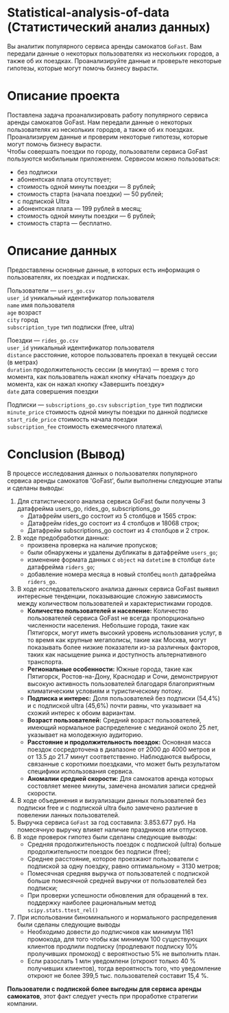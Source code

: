 # Statistical-analysis-of-data (Статистический анализ данных)

Вы аналитик популярного сервиса аренды самокатов `GoFast`. Вам передали данные о некоторых пользователях из нескольких городов, а также об их поездках. Проанализируйте данные и проверьте некоторые гипотезы, которые могут помочь бизнесу вырасти.

# Описание проекта 

  Поставлена задача проанализировать работу популярного сервиса аренды самокатов GoFast. Нам передали данные о некоторых пользователях из нескольких городов, а также об их поездках.   
  Проанализируем данные и проверим некоторые гипотезы, которые могут помочь бизнесу вырасти.    
  Чтобы совершать поездки по городу, пользователи сервиса GoFast пользуются мобильным приложением. Сервисом можно пользоваться:  
 -	без подписки 
   -	абонентская плата отсутствует;
   -	стоимость одной минуты поездки — 8 рублей;
   -	стоимость старта (начала поездки) — 50 рублей;
 -	с подпиской Ultra 
   -	абонентская плата — 199 рублей в месяц;
   -	стоимость одной минуты поездки — 6 рублей;
   -	стоимость старта — бесплатно.

# Описание данных

Предоставлены основные данные, в которых есть информация о пользователях, их поездках и подписках.

Пользователи — `users_go.csv`\
`user_id`	уникальный идентификатор пользователя\
`name`	имя пользователя\
`age`	возраст\
`city`	город\
`subscription_type`	тип подписки (free, ultra)

Поездки — `rides_go.csv`\
`user_id`	уникальный идентификатор пользователя\
`distance`	расстояние, которое пользователь проехал в текущей сессии (в метрах)\
`duration`	продолжительность сессии (в минутах) — время с того момента, как пользователь нажал кнопку «Начать поездку» до момента, как он нажал кнопку «Завершить поездку»\
`date`	дата совершения поездки

Подписки — `subscriptions_go.csv`
`subscription_type`	тип подписки\
`minute_price`	стоимость одной минуты поездки по данной подписке\
`start_ride_price`	стоимость начала поездки\
`subscription_fee`	стоимость ежемесячного платежа\

# Conclusion (Вывод)

В процессе исследования данных о пользователях популярного сервиса аренды самокатов 'GoFast', были выполнены следующие этапы и сделаны выводы:

1. Для статистического анализа сервиса GoFast были получены 3 датафрейма users_go, rides_go, subscriptions_go 
   * Датафрейм users_go состоит из 5 столбцов и 1565 строк:
   * Датафрейм rides_go состоит из 4 столбцов и 18068 строк;
   * Датафрейм subscriptions_go состоит из 4 столбцов и 2 строк.
2. В ходе предобработки данных:
    - произвена проверка на наличие пропусков;
    - были обнаружены и удалены дубликаты в датафрейме `users_go`;
    - изменение формата данных с `object` на `datetime` в столбце `date` датафрейма `riders_go`;
    - добавление номера месяца в новый столбец `month` датафрейма `riders_go`.
3. В ходе исследовательского анализа данных сервиса GoFast выявил интересные тенденции, показывающие сложную зависимость между количеством пользователей и характеристиками городов.
    - **Количество пользователей и население:** Количество пользователей сервиса GoFast не всегда пропорционально численности населения. Небольшие города, такие как Пятигорск, могут иметь высокий уровень использования услуг, в то время как крупные мегаполисы, такие как Москва, могут показывать более низкие показатели из-за различных факторов, таких как насыщение рынка и доступность альтернативного транспорта.
    - **Региональные особенности:** Южные города, такие как Пятигорск, Ростов-на-Дону, Краснодар и Сочи, демонстрируют высокую активность пользователей благодаря благоприятным климатическим условиям и туристическому потоку.
    - **Подписка и интерес:** Доля пользователей без подписки (54,4%) и с подпиской ultra (45,6%) почти равны, что указывает на схожий интерес к обоим вариантам.
    - **Возраст пользователей:** Средний возраст пользователей, имеющий нормальное распределение с медианой около 25 лет, указывает на молодежную аудиторию.
    - **Расстояние и продолжительность поездок:** Основная масса поездок сосредоточена в диапазоне от 2000 до 4000 метров и от 13.5 до 21.7 минут соответственно. Наблюдаются выбросы, связанные с короткими поездками, что может быть результатом специфики использования сервиса.
    - **Аномалии средней скорости:** Для самокатов аренда которых состовляет менее минуты, замечена аномалия записи средней скорости.
4. В ходе объединения и визуализации данных пользователей без подписки free и с подпиской ultra было замечено различие в повелении ланных пользователей.
5. Выручка сервиса `GoFast` за год составила: 3.853.677 руб. На помесячную выручку влияет наличие праздников или отпусков.
6. В ходе проверок гипотез были сделаны следующие выводы:
    - Средняя продолжительность поездок с подпиской (ultra) больше продолжительности поездок без подписи (free);
    - Среднее расстояние, которое проезжают пользователи с подпиской за одну поездку, равно оптимальному = 3130 метров;
    - Помесячная средняя выручка от пользователей с подпиской больше помесячной средней выручки от пользователей без подписки;
    - При проверки успешности обновления для обращений в тех. поддержку наиболее рациональным метод `scipy.stats.ttest_rel()`
7. При испольовании биноминального и нормального распределения были сделаны следующие выводы
    - Необходимо довести до подписчиков как минимум 1161 промокода, для того чтобы как минимум 100 существующих клиентов продлили подписку (продлевают подписку 10% пролучивших промокод) с вероятностью 5% не выполнить план.
    - Если разослать 1 млн уведомлени (откроют только 40 % получивших клиентов), тогда вероятность того, что уведомление откроют не более 399,5 тыс. пользователей составит 15,4 %.
    
**Пользователи с подпиской более выгодны для сервиса аренды самокатов**, этот факт следует учесть при проработке стратегии компании.
